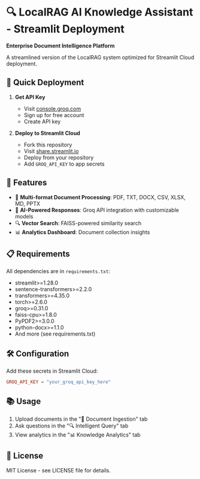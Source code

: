 # 🔍 LocalRAG AI Knowledge Assistant - Streamlit Deployment

**Enterprise Document Intelligence Platform**

A streamlined version of the LocalRAG system optimized for Streamlit Cloud deployment.

## 🚀 Quick Deployment

1. **Get API Key**
   - Visit [console.groq.com](https://console.groq.com)
   - Sign up for free account
   - Create API key

2. **Deploy to Streamlit Cloud**
   - Fork this repository
   - Visit [share.streamlit.io](https://share.streamlit.io)
   - Deploy from your repository
   - Add `GROQ_API_KEY` to app secrets

## 🌟 Features

- 📁 **Multi-format Document Processing**: PDF, TXT, DOCX, CSV, XLSX, MD, PPTX
- 🤖 **AI-Powered Responses**: Groq API integration with customizable models
- 🔍 **Vector Search**: FAISS-powered similarity search
- 📊 **Analytics Dashboard**: Document collection insights

## 📋 Requirements

All dependencies are in `requirements.txt`:
- streamlit>=1.28.0
- sentence-transformers>=2.2.0
- transformers>=4.35.0
- torch>=2.6.0
- groq>=0.31.0
- faiss-cpu>=1.8.0
- PyPDF2>=3.0.0
- python-docx>=1.1.0
- And more (see requirements.txt)

## 🛠️ Configuration

Add these secrets in Streamlit Cloud:

```toml
GROQ_API_KEY = "your_groq_api_key_here"
```

## 📚 Usage

1. Upload documents in the "📁 Document Ingestion" tab
2. Ask questions in the "🔍 Intelligent Query" tab
3. View analytics in the "📊 Knowledge Analytics" tab

## 📄 License

MIT License - see LICENSE file for details.